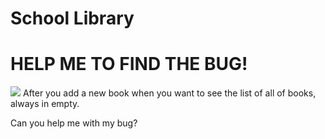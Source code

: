<h1>School Library</h1>

<h1> HELP ME TO FIND THE BUG! </h1>

<img src="https://media.tenor.com/QiEdweW1wRoAAAAC/pretty-please-yes.gif" >
After you add a new book when you want to see the list of all of books, always in empty. 

Can you help me with my bug?  


